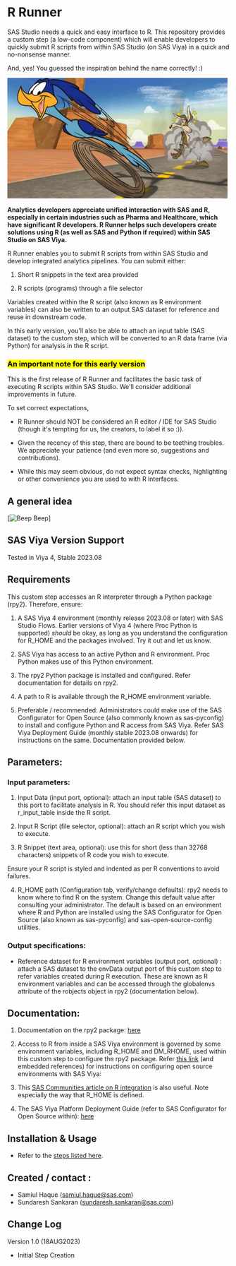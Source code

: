 # R Runner
SAS Studio needs a quick and easy interface to R. This repository provides a custom step (a low-code component) which will enable developers to quickly submit R scripts from within SAS Studio (on SAS Viya) in a quick and no-nonsense manner.

And, yes! You guessed the inspiration behind the name correctly! :)

![R-Runner, beep beep!](/img/road-runner.jpg)

**Analytics developers appreciate unified interaction with SAS and R, especially in certain industries such as Pharma and Healthcare, which have significant R developers.  R Runner helps such developers create solutions using R (as well as SAS and Python if required) within SAS Studio on SAS Viya.**

R Runner enables you to submit R scripts from within SAS Studio and develop integrated analytics pipelines. You can submit either:

1. Short R snippets in the text area provided

2. R scripts (programs) through a file selector

Variables created within the R script (also known as R environment variables) can also be written to an output SAS dataset for reference and reuse in downstream code.

In this early version, you'll also be able to attach an input table (SAS dataset) to the custom step, which will be converted to an R data frame (via Python) for analysis in the R script.

### <mark> An important note for this early version </mark>
This is the first release of R Runner and facilitates the basic task of executing R scripts within SAS Studio.  We'll consider additional improvements in future.

To set correct expectations,

- R Runner should NOT be considered an R editor / IDE for SAS Studio (though it's tempting for us, the creators, to label it so :)).   

- Given the recency of this step, there are bound to be teething troubles.  We appreciate your patience (and even more so, suggestions and contributions). 

- While this may seem obvious, do not expect syntax checks, highlighting or other convenience you are used to with R interfaces.



## A general idea

[![Beep Beep](https://youtu.be/7MQmdFMOcBo)]

## SAS Viya Version Support
Tested in Viya 4, Stable 2023.08


## Requirements

This custom step accesses an R interpreter through a Python package (rpy2).  Therefore, ensure:

1. A SAS Viya 4 environment (monthly release 2023.08 or later) with SAS Studio Flows.  Earlier versions of Viya 4 (where Proc Python is supported) *should* be okay, as long as you understand the configuration for R_HOME and the packages involved. Try it out and let us know.

2. SAS Viya has access to an active Python and R environment.  Proc Python makes use of this Python environment.

3. The rpy2 Python package is installed and configured. Refer documentation for details on rpy2.

4. A path to R is available through the R_HOME environment variable.

5. Preferable / recommended:  Administrators could make use of the SAS Configurator for Open Source (also commonly known as sas-pyconfig) to install and configure Python and R access from SAS Viya.  Refer SAS Viya Deployment Guide (monthly stable 2023.08 onwards) for instructions on the same. Documentation provided below.


## Parameters:

### Input parameters:

1. Input Data (input port, optional): attach an input table (SAS dataset) to this port to facilitate analysis in R.  You should refer this input dataset as r_input_table inside the R script. 

2. Input R Script (file selector, optional):  attach an R script which you wish to execute.

3. R Snippet (text area, optional): use this for short (less than 32768 characters) snippets of R code you wish to execute.

Ensure your R script is styled and  indented as per R conventions to avoid failures.

4. R_HOME path (Configuration tab, verify/change defaults): rpy2  needs to know where to find R on the system.  Change this default value after consulting your administrator.  The default is based on an environment where R and Python are installed using the SAS Configurator for Open Source (also known as sas-pyconfig) and sas-open-source-config utilities.


### Output specifications:

* Reference dataset for R environment variables (output port, optional) : attach a SAS dataset to the envData output port of this custom step to refer variables created during R execution.  These are known as R environment variables and can be accessed through the globalenvs attribute of the robjects object in rpy2 (documentation below).

## Documentation:

1. Documentation on the rpy2 package: [here](https://rpy2.github.io/doc/latest/html/introduction.html)

2. Access to R from inside a SAS Viya environment is governed by some environment variables, including R_HOME and DM_RHOME, used within this custom step to configure the rpy2 package.  Refer [this link](https://go.documentation.sas.com/doc/en/sasadmincdc/default/dplyml0phy0dkr/n08u2yg8tdkb4jn18u8zsi6yfv3d.htm#n0mq2y83d72jr8n1va9uuv04vx76) (and embedded references) for instructions on configuring open source environments with SAS Viya: 

3. This [SAS Communities article on R integration](https://communities.sas.com/t5/SAS-Communities-Library/Configuring-SAS-Viya-for-R-Integration/ta-p/848186) is also useful. Note especially the way that R_HOME is defined. 

4. The SAS Viya Platform Deployment Guide (refer to SAS Configurator for Open Source within): [here](https://go.documentation.sas.com/doc/en/itopscdc/default/itopssr/p1n66p7u2cm8fjn13yeggzbxcqqg.htm?fromDefault=#p19cpvrrjw3lurn135ih46tjm7oi) 


## Installation & Usage
- Refer to the [steps listed here](https://github.com/sassoftware/sas-studio-custom-steps#getting-started---making-a-custom-step-from-this-repository-available-in-sas-studio).


## Created / contact : 

- Samiul Haque (samiul.haque@sas.com)
- Sundaresh Sankaran (sundaresh.sankaran@sas.com)


## Change Log

Version 1.0 (18AUG2023) 
* Initial Step Creation